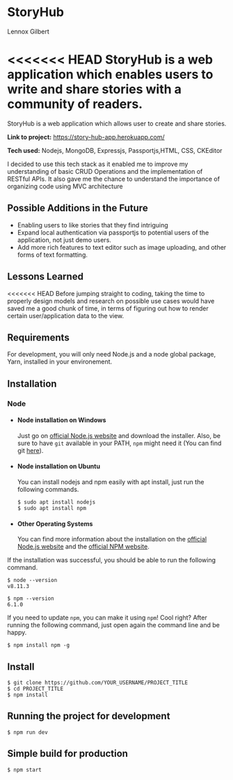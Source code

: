 # StoryHub

Lennox Gilbert

<<<<<<< HEAD
StoryHub is a web application which enables users to write and share stories with a community of readers.
=======
StoryHub is a web application which allows user to create and share stories.

**Link to project:** https://story-hub-app.herokuapp.com/

**Tech used:** Nodejs, MongoDB, Expressjs, Passportjs,HTML, CSS, CKEditor

I decided to use this tech stack as it enabled me to improve my understanding of basic CRUD Operations and the implementation of RESTful APIs. It also gave me the chance to understand the importance of organizing code using MVC architecture

## Possible Additions in the Future

- Enabling users to like stories that they find intriguing
- Expand local authentication via passportjs to potential users of the application, not just demo users.
- Add more rich features to text editor such as image uploading, and other forms of text formatting.

## Lessons Learned

<<<<<<< HEAD
Before jumping straight to coding, taking the time to properly design models and research on possible use cases would have saved me a good chunk of time, in terms of figuring out how to render certain user/application data to the view.

## Requirements

For development, you will only need Node.js and a node global package, Yarn, installed in your environement.

## Installation

### Node

- #### Node installation on Windows

  Just go on [official Node.js website](https://nodejs.org/) and download the installer.
  Also, be sure to have `git` available in your PATH, `npm` might need it (You can find git [here](https://git-scm.com/)).

- #### Node installation on Ubuntu

  You can install nodejs and npm easily with apt install, just run the following commands.

      $ sudo apt install nodejs
      $ sudo apt install npm

- #### Other Operating Systems
  You can find more information about the installation on the [official Node.js website](https://nodejs.org/) and the [official NPM website](https://npmjs.org/).

If the installation was successful, you should be able to run the following command.

    $ node --version
    v8.11.3

    $ npm --version
    6.1.0

If you need to update `npm`, you can make it using `npm`! Cool right? After running the following command, just open again the command line and be happy.

    $ npm install npm -g

## Install

    $ git clone https://github.com/YOUR_USERNAME/PROJECT_TITLE
    $ cd PROJECT_TITLE
    $ npm install

## Running the project for development

    $ npm run dev

## Simple build for production

    $ npm start
